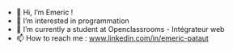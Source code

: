 - 👋 Hi, I’m Emeric !
- 👀 I’m interested in programmation
- 🌱 I’m currently a student at Openclassrooms - Intégrateur web
- 📫 How to reach me : www.linkedin.com/in/emeric-pataut

<!---
RikoDust/RikoDust is a ✨ special ✨ repository because its `README.md` (this file) appears on your GitHub profile.
You can click the Preview link to take a look at your changes.
--->
